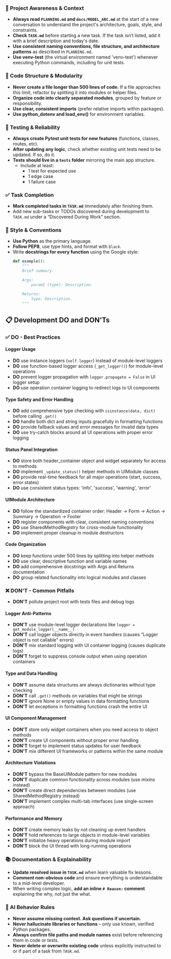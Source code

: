 ### 🔄 Project Awareness & Context
- **Always read `PLANNING.md` and `docs/MODEL_ARC.md`** at the start of a new conversation to understand the project's architecture, goals, style, and constraints.
- **Check `TASK.md`** before starting a new task. If the task isn’t listed, add it with a brief description and today's date.
- **Use consistent naming conventions, file structure, and architecture patterns** as described in `PLANNING.md`.
- **Use venv-test** (the virtual environment named 'venv-test') whenever executing Python commands, including for unit tests.

### 🧱 Code Structure & Modularity
- **Never create a file longer than 500 lines of code.** If a file approaches this limit, refactor by splitting it into modules or helper files.
- **Organize code into clearly separated modules**, grouped by feature or responsibility.
- **Use clear, consistent imports** (prefer relative imports within packages).
- **Use python_dotenv and load_env()** for environment variables.

### 🧪 Testing & Reliability
- **Always create Pytest unit tests for new features** (functions, classes, routes, etc).
- **After updating any logic**, check whether existing unit tests need to be updated. If so, do it.
- **Tests should live in a `tests` folder** mirroring the main app structure.
  - Include at least:
    - 1 test for expected use
    - 1 edge case
    - 1 failure case

### ✅ Task Completion
- **Mark completed tasks in `TASK.md`** immediately after finishing them.
- Add new sub-tasks or TODOs discovered during development to `TASK.md` under a “Discovered During Work” section.

### 📎 Style & Conventions
- **Use Python** as the primary language.
- **Follow PEP8**, use type hints, and format with `black`.
- Write **docstrings for every function** using the Google style:
  ```python
  def example():
      """
      Brief summary.

      Args:
          param1 (type): Description.

      Returns:
          type: Description.
      """
  ```

## 📋 Development DO and DON'Ts

### ✅ DO - Best Practices

#### Logger Usage
- **DO** use instance loggers (`self.logger`) instead of module-level loggers
- **DO** use function-based logger access (`_get_logger()`) for module-level operations
- **DO** prevent logger propagation with `logger.propagate = False` in UI logger setup
- **DO** use operation container logging to redirect logs to UI components

#### Type Safety and Error Handling
- **DO** add comprehensive type checking with `isinstance(data, dict)` before calling `.get()`
- **DO** handle both dict and string inputs gracefully in formatting functions
- **DO** provide fallback values and error messages for invalid data types
- **DO** use try-catch blocks around all UI operations with proper error logging

#### Status Panel Integration
- **DO** store both header_container object and widget separately for access to methods
- **DO** implement `_update_status()` helper methods in UIModule classes
- **DO** provide real-time feedback for all major operations (start, success, error states)
- **DO** use consistent status types: 'info', 'success', 'warning', 'error'

#### UIModule Architecture
- **DO** follow the standardized container order: Header → Form → Action → Summary → Operation → Footer
- **DO** register components with clear, consistent naming conventions
- **DO** use SharedMethodRegistry for cross-module functionality
- **DO** implement proper cleanup in module destructors

#### Code Organization
- **DO** keep functions under 500 lines by splitting into helper methods
- **DO** use clear, descriptive function and variable names
- **DO** add comprehensive docstrings with Args and Returns documentation
- **DO** group related functionality into logical modules and classes

### ❌ DON'T - Common Pitfalls
- **DON'T** pollute project root with tests files and debug logs
#### Logger Anti-Patterns
- **DON'T** use module-level logger declarations like `logger = get_module_logger(__name__)`
- **DON'T** call logger objects directly in event handlers (causes "Logger object is not callable" errors)
- **DON'T** mix standard logging with UI container logging (causes duplicate logs)
- **DON'T** forget to suppress console output when using operation containers

#### Type and Data Handling
- **DON'T** assume data structures are always dictionaries without type checking
- **DON'T** call `.get()` methods on variables that might be strings
- **DON'T** ignore None or empty values in data formatting functions
- **DON'T** let exceptions in formatting functions crash the entire UI

#### UI Component Management
- **DON'T** store only widget containers when you need access to object methods
- **DON'T** create UI components without proper error handling
- **DON'T** forget to implement status updates for user feedback
- **DON'T** mix different UI frameworks or patterns within the same module

#### Architecture Violations
- **DON'T** bypass the BaseUIModule pattern for new modules
- **DON'T** duplicate common functionality across modules (use mixins instead)
- **DON'T** create direct dependencies between modules (use SharedMethodRegistry instead)
- **DON'T** implement complex multi-tab interfaces (use single-screen approach)

#### Performance and Memory
- **DON'T** create memory leaks by not cleaning up event handlers
- **DON'T** hold references to large objects in module-level variables
- **DON'T** initialize heavy operations during module import
- **DON'T** block the UI thread with long-running operations


### 📚 Documentation & Explainability
- **Update resolved issue in `TASK.md`** when learn valuable fix lessons.
- **Comment non-obvious code** and ensure everything is understandable to a mid-level developer.
- When writing complex logic, **add an inline `# Reason:` comment** explaining the why, not just the what.

### 🧠 AI Behavior Rules
- **Never assume missing context. Ask questions if uncertain.**
- **Never hallucinate libraries or functions** – only use known, verified Python packages.
- **Always confirm file paths and module names** exist before referencing them in code or tests.
- **Never delete or overwrite existing code** unless explicitly instructed to or if part of a task from `TASK.md`.